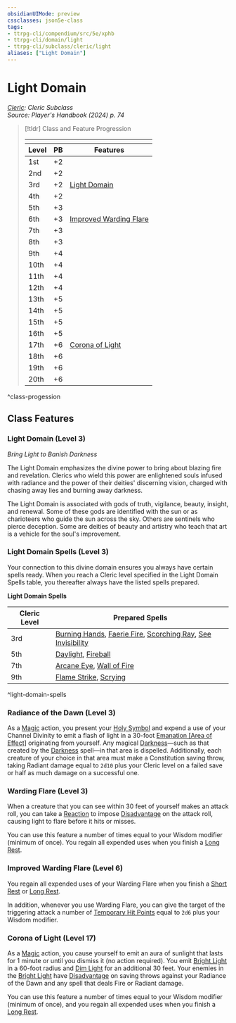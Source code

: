 ```yaml
---
obsidianUIMode: preview
cssclasses: json5e-class
tags:
- ttrpg-cli/compendium/src/5e/xphb
- ttrpg-cli/domain/light
- ttrpg-cli/subclass/cleric/light
aliases: ["Light Domain"]
---
```

# Light Domain
*[Cleric](cleric-xphb.md): Cleric Subclass*  
*Source: Player's Handbook (2024) p. 74*  

> [!tldr] Class and Feature Progression
> 
> <table class="class-progression">
> <thead>
> <tr><th colspan='3'></th></tr>
> <tr class="class-progression"><th class"level">Level</th><th class"pb">PB</th><th class"feature">Features</th></tr>
> </thead><tbody>
> <tr class="class-progression"><td class"level">1st</td><td class"pb">+2</td><td class"feature"></td></tr>
> <tr class="class-progression"><td class"level">2nd</td><td class"pb">+2</td><td class"feature"></td></tr>
> <tr class="class-progression"><td class"level">3rd</td><td class"pb">+2</td><td class"feature"><a href='#Light%20Domain%20(Level%203)'>Light Domain</a></td></tr>
> <tr class="class-progression"><td class"level">4th</td><td class"pb">+2</td><td class"feature"></td></tr>
> <tr class="class-progression"><td class"level">5th</td><td class"pb">+3</td><td class"feature"></td></tr>
> <tr class="class-progression"><td class"level">6th</td><td class"pb">+3</td><td class"feature"><a href='#Improved%20Warding%20Flare%20(Level%206)'>Improved Warding Flare</a></td></tr>
> <tr class="class-progression"><td class"level">7th</td><td class"pb">+3</td><td class"feature"></td></tr>
> <tr class="class-progression"><td class"level">8th</td><td class"pb">+3</td><td class"feature"></td></tr>
> <tr class="class-progression"><td class"level">9th</td><td class"pb">+4</td><td class"feature"></td></tr>
> <tr class="class-progression"><td class"level">10th</td><td class"pb">+4</td><td class"feature"></td></tr>
> <tr class="class-progression"><td class"level">11th</td><td class"pb">+4</td><td class"feature"></td></tr>
> <tr class="class-progression"><td class"level">12th</td><td class"pb">+4</td><td class"feature"></td></tr>
> <tr class="class-progression"><td class"level">13th</td><td class"pb">+5</td><td class"feature"></td></tr>
> <tr class="class-progression"><td class"level">14th</td><td class"pb">+5</td><td class"feature"></td></tr>
> <tr class="class-progression"><td class"level">15th</td><td class"pb">+5</td><td class"feature"></td></tr>
> <tr class="class-progression"><td class"level">16th</td><td class"pb">+5</td><td class"feature"></td></tr>
> <tr class="class-progression"><td class"level">17th</td><td class"pb">+6</td><td class"feature"><a href='#Corona%20of%20Light%20(Level%2017)'>Corona of Light</a></td></tr>
> <tr class="class-progression"><td class"level">18th</td><td class"pb">+6</td><td class"feature"></td></tr>
> <tr class="class-progression"><td class"level">19th</td><td class"pb">+6</td><td class"feature"></td></tr>
> <tr class="class-progression"><td class"level">20th</td><td class"pb">+6</td><td class"feature"></td></tr>
> </tbody></table>
^class-progession


## Class Features

### Light Domain (Level 3)

*Bring Light to Banish Darkness*

The Light Domain emphasizes the divine power to bring about blazing fire and revelation. Clerics who wield this power are enlightened souls infused with radiance and the power of their deities' discerning vision, charged with chasing away lies and burning away darkness.

The Light Domain is associated with gods of truth, vigilance, beauty, insight, and renewal. Some of these gods are identified with the sun or as charioteers who guide the sun across the sky. Others are sentinels who pierce deception. Some are deities of beauty and artistry who teach that art is a vehicle for the soul's improvement.

### Light Domain Spells (Level 3)

Your connection to this divine domain ensures you always have certain spells ready. When you reach a Cleric level specified in the Light Domain Spells table, you thereafter always have the listed spells prepared.

**Light Domain Spells**

| Cleric Level | Prepared Spells |
|--------------|-----------------|
| 3rd | [Burning Hands](Mechanics/spells/burning-hands-xphb.md), [Faerie Fire](Mechanics/spells/faerie-fire-xphb.md), [Scorching Ray](Mechanics/spells/scorching-ray-xphb.md), [See Invisibility](Mechanics/spells/see-invisibility-xphb.md) |
| 5th | [Daylight](Mechanics/spells/daylight-xphb.md), [Fireball](Mechanics/spells/fireball-xphb.md) |
| 7th | [Arcane Eye](Mechanics/spells/arcane-eye-xphb.md), [Wall of Fire](Mechanics/spells/wall-of-fire-xphb.md) |
| 9th | [Flame Strike](Mechanics/spells/flame-strike-xphb.md), [Scrying](Mechanics/spells/scrying-xphb.md) |
^light-domain-spells

### Radiance of the Dawn (Level 3)

As a [Magic](Mechanics/rules/actions.md#Magic) action, you present your [Holy Symbol](Mechanics/items/holy-symbol-xphb.md) and expend a use of your Channel Divinity to emit a flash of light in a 30-foot [Emanation [Area of Effect]](Mechanics/rules/variant-rules/emanation-area-of-effect-xphb.md) originating from yourself. Any magical [Darkness](Mechanics/rules/variant-rules/darkness-xphb.md)—such as that created by the [Darkness](Mechanics/spells/darkness-xphb.md) spell—in that area is dispelled. Additionally, each creature of your choice in that area must make a Constitution saving throw, taking Radiant damage equal to `2d10` plus your Cleric level on a failed save or half as much damage on a successful one.

### Warding Flare (Level 3)

When a creature that you can see within 30 feet of yourself makes an attack roll, you can take a [Reaction](Mechanics/rules/variant-rules/reaction-xphb.md) to impose [Disadvantage](Mechanics/rules/variant-rules/disadvantage-xphb.md) on the attack roll, causing light to flare before it hits or misses.

You can use this feature a number of times equal to your Wisdom modifier (minimum of once). You regain all expended uses when you finish a [Long Rest](Mechanics/rules/variant-rules/long-rest-xphb.md).

### Improved Warding Flare (Level 6)

You regain all expended uses of your Warding Flare when you finish a [Short Rest](Mechanics/rules/variant-rules/short-rest-xphb.md) or [Long Rest](Mechanics/rules/variant-rules/long-rest-xphb.md).

In addition, whenever you use Warding Flare, you can give the target of the triggering attack a number of [Temporary Hit Points](Mechanics/rules/variant-rules/temporary-hit-points-xphb.md) equal to `2d6` plus your Wisdom modifier.

### Corona of Light (Level 17)

As a [Magic](Mechanics/rules/actions.md#Magic) action, you cause yourself to emit an aura of sunlight that lasts for 1 minute or until you dismiss it (no action required). You emit [Bright Light](Mechanics/rules/variant-rules/bright-light-xphb.md) in a 60-foot radius and [Dim Light](Mechanics/rules/variant-rules/dim-light-xphb.md) for an additional 30 feet. Your enemies in the [Bright Light](Mechanics/rules/variant-rules/bright-light-xphb.md) have [Disadvantage](Mechanics/rules/variant-rules/disadvantage-xphb.md) on saving throws against your Radiance of the Dawn and any spell that deals Fire or Radiant damage.

You can use this feature a number of times equal to your Wisdom modifier (minimum of once), and you regain all expended uses when you finish a [Long Rest](Mechanics/rules/variant-rules/long-rest-xphb.md).